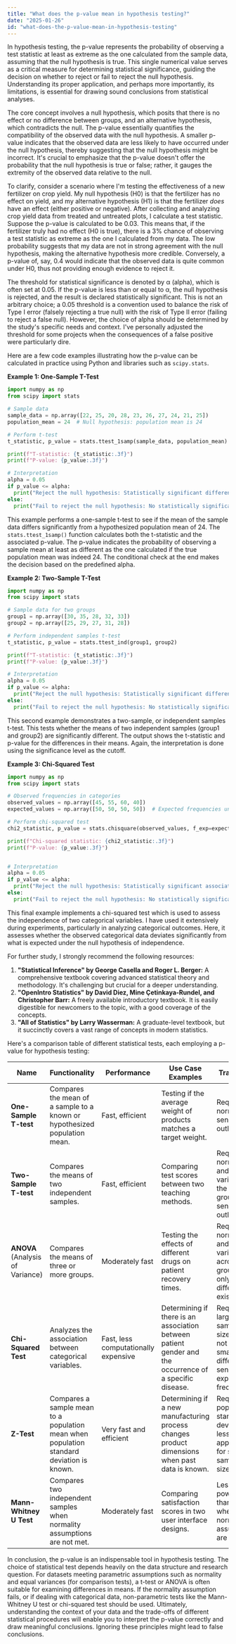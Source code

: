 ```yaml
---
title: "What does the p-value mean in hypothesis testing?"
date: "2025-01-26"
id: "what-does-the-p-value-mean-in-hypothesis-testing"
---
```


In hypothesis testing, the p-value represents the probability of observing a test statistic at least as extreme as the one calculated from the sample data, assuming that the null hypothesis is true. This single numerical value serves as a critical measure for determining statistical significance, guiding the decision on whether to reject or fail to reject the null hypothesis. Understanding its proper application, and perhaps more importantly, its limitations, is essential for drawing sound conclusions from statistical analyses.

The core concept involves a null hypothesis, which posits that there is no effect or no difference between groups, and an alternative hypothesis, which contradicts the null. The p-value essentially quantifies the compatibility of the observed data with the null hypothesis. A smaller p-value indicates that the observed data are less likely to have occurred under the null hypothesis, thereby suggesting that the null hypothesis might be incorrect. It's crucial to emphasize that the p-value doesn't offer the probability that the null hypothesis is true or false; rather, it gauges the extremity of the observed data relative to the null.

To clarify, consider a scenario where I'm testing the effectiveness of a new fertilizer on crop yield. My null hypothesis (H0) is that the fertilizer has no effect on yield, and my alternative hypothesis (H1) is that the fertilizer *does* have an effect (either positive or negative). After collecting and analyzing crop yield data from treated and untreated plots, I calculate a test statistic. Suppose the p-value is calculated to be 0.03. This means that, if the fertilizer truly had no effect (H0 is true), there is a 3% chance of observing a test statistic as extreme as the one I calculated from my data. The low probability suggests that my data are not in strong agreement with the null hypothesis, making the alternative hypothesis more credible. Conversely, a p-value of, say, 0.4 would indicate that the observed data is quite common under H0, thus not providing enough evidence to reject it.

The threshold for statistical significance is denoted by α (alpha), which is often set at 0.05. If the p-value is less than or equal to α, the null hypothesis is rejected, and the result is declared statistically significant. This is not an arbitrary choice; a 0.05 threshold is a convention used to balance the risk of Type I error (falsely rejecting a true null) with the risk of Type II error (failing to reject a false null). However, the choice of alpha should be determined by the study's specific needs and context. I've personally adjusted the threshold for some projects when the consequences of a false positive were particularly dire.

Here are a few code examples illustrating how the p-value can be calculated in practice using Python and libraries such as `scipy.stats`.

**Example 1: One-Sample T-Test**

```python
import numpy as np
from scipy import stats

# Sample data
sample_data = np.array([22, 25, 20, 28, 23, 26, 27, 24, 21, 25])
population_mean = 24  # Null hypothesis: population mean is 24

# Perform t-test
t_statistic, p_value = stats.ttest_1samp(sample_data, population_mean)

print(f"T-statistic: {t_statistic:.3f}")
print(f"P-value: {p_value:.3f}")

# Interpretation
alpha = 0.05
if p_value <= alpha:
  print("Reject the null hypothesis: Statistically significant difference.")
else:
  print("Fail to reject the null hypothesis: No statistically significant difference.")
```

This example performs a one-sample t-test to see if the mean of the sample data differs significantly from a hypothesized population mean of 24. The `stats.ttest_1samp()` function calculates both the t-statistic and the associated p-value. The p-value indicates the probability of observing a sample mean at least as different as the one calculated if the true population mean was indeed 24. The conditional check at the end makes the decision based on the predefined alpha.

**Example 2: Two-Sample T-Test**

```python
import numpy as np
from scipy import stats

# Sample data for two groups
group1 = np.array([30, 35, 28, 32, 33])
group2 = np.array([25, 29, 27, 31, 28])

# Perform independent samples t-test
t_statistic, p_value = stats.ttest_ind(group1, group2)

print(f"T-statistic: {t_statistic:.3f}")
print(f"P-value: {p_value:.3f}")

# Interpretation
alpha = 0.05
if p_value <= alpha:
  print("Reject the null hypothesis: Statistically significant difference between the means.")
else:
  print("Fail to reject the null hypothesis: No statistically significant difference between the means.")
```

This second example demonstrates a two-sample, or independent samples t-test. This tests whether the means of two independent samples (group1 and group2) are significantly different. The output shows the t-statistic and p-value for the differences in their means. Again, the interpretation is done using the significance level as the cutoff.

**Example 3: Chi-Squared Test**

```python
import numpy as np
from scipy import stats

# Observed frequencies in categories
observed_values = np.array([45, 55, 60, 40])
expected_values = np.array([50, 50, 50, 50])  # Expected frequencies under the null hypothesis

# Perform chi-squared test
chi2_statistic, p_value = stats.chisquare(observed_values, f_exp=expected_values)

print(f"Chi-squared statistic: {chi2_statistic:.3f}")
print(f"P-value: {p_value:.3f}")


# Interpretation
alpha = 0.05
if p_value <= alpha:
  print("Reject the null hypothesis: Statistically significant association.")
else:
  print("Fail to reject the null hypothesis: No statistically significant association.")

```

This final example implements a chi-squared test which is used to assess the independence of two categorical variables. I have used it extensively during experiments, particularly in analyzing categorical outcomes.  Here, it assesses whether the observed categorical data deviates significantly from what is expected under the null hypothesis of independence.

For further study, I strongly recommend the following resources:

1.  **"Statistical Inference" by George Casella and Roger L. Berger:** A comprehensive textbook covering advanced statistical theory and methodology. It's challenging but crucial for a deeper understanding.
2.  **"OpenIntro Statistics" by David Diez, Mine Çetinkaya-Rundel, and Christopher Barr:** A freely available introductory textbook. It is easily digestible for newcomers to the topic, with a good coverage of the concepts.
3.  **"All of Statistics" by Larry Wasserman:** A graduate-level textbook, but it succinctly covers a vast range of concepts in modern statistics.

Here's a comparison table of different statistical tests, each employing a p-value for hypothesis testing:

| Name                     | Functionality                                                                     | Performance         | Use Case Examples                                                                               | Trade-offs                                                                               |
|--------------------------|-----------------------------------------------------------------------------------|---------------------|-----------------------------------------------------------------------------------------------|------------------------------------------------------------------------------------------|
| **One-Sample T-test**     | Compares the mean of a sample to a known or hypothesized population mean.        | Fast, efficient     | Testing if the average weight of products matches a target weight.                                | Requires normal data, sensitive to outliers.                                          |
| **Two-Sample T-test**    | Compares the means of two independent samples.                                    | Fast, efficient     | Comparing test scores between two teaching methods.                                              | Requires normal data and equal variance in the two groups; sensitive to outliers.       |
| **ANOVA** (Analysis of Variance)    | Compares the means of three or more groups.                                  | Moderately fast     | Testing the effects of different drugs on patient recovery times.                            | Requires normal data and equal variance across groups. Can only tell *if* a difference exists.|
| **Chi-Squared Test**   | Analyzes the association between categorical variables.                           | Fast, less computationally expensive| Determining if there is an association between patient gender and the occurrence of a specific disease. | Requires large sample sizes, might not capture small differences, sensitive to expected frequency. |
| **Z-Test** |  Compares a sample mean to a population mean when population standard deviation is known. | Very fast and efficient | Determining if a new manufacturing process changes product dimensions when past data is known. | Requires population standard deviation; less appropriate for small sample sizes. |
| **Mann-Whitney U Test** | Compares two independent samples when normality assumptions are not met.       | Moderately fast       | Comparing satisfaction scores in two user interface designs.                                 | Less powerful than t-test when normality assumptions are met.                              |

In conclusion, the p-value is an indispensable tool in hypothesis testing. The choice of statistical test depends heavily on the data structure and research question. For datasets meeting parametric assumptions such as normality and equal variances (for comparison tests), a t-test or ANOVA is often suitable for examining differences in means. If the normality assumption fails, or if dealing with categorical data, non-parametric tests like the Mann-Whitney U test or chi-squared test should be used. Ultimately, understanding the context of your data and the trade-offs of different statistical procedures will enable you to interpret the p-value correctly and draw meaningful conclusions. Ignoring these principles might lead to false conclusions.
